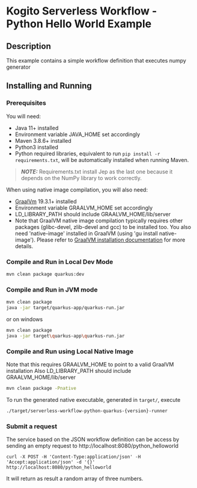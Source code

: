 # Kogito Serverless Workflow - Python Hello World Example

## Description

This example contains a simple workflow definition that executes numpy generator

## Installing and Running

### Prerequisites
 
You will need:
  - Java 11+ installed
  - Environment variable JAVA_HOME set accordingly
  - Maven 3.8.6+ installed
  - Python3 installed
  - Python required libraries, equivalent to run `pip install -r requirements.txt`, will be automatically installed when running Maven. 
  
> **_NOTE:_** Requirements.txt install Jep as the last one because it depends on the NumPy library to work correctly.

When using native image compilation, you will also need: 
  - [GraalVm](https://www.graalvm.org/downloads/) 19.3.1+ installed
  - Environment variable GRAALVM_HOME set accordingly
  - LD_LIBRARY_PATH should include GRAALVM_HOME/lib/server
  - Note that GraalVM native image compilation typically requires other packages (glibc-devel, zlib-devel and gcc) to be installed too.  You also need 'native-image' installed in GraalVM (using 'gu install native-image'). Please refer to [GraalVM installation documentation](https://www.graalvm.org/docs/reference-manual/aot-compilation/#prerequisites) for more details.


### Compile and Run in Local Dev Mode

```sh
mvn clean package quarkus:dev
```

### Compile and Run in JVM mode

```sh
mvn clean package 
java -jar target/quarkus-app/quarkus-run.jar
```

or on windows

```sh
mvn clean package
java -jar target\quarkus-app\quarkus-run.jar
```

### Compile and Run using Local Native Image

Note that this requires GRAALVM_HOME to point to a valid GraalVM installation
Also LD_LIBRARY_PATH should include GRAALVM_HOME/lib/server

```sh
mvn clean package -Pnative
```
  
To run the generated native executable, generated in `target/`, execute

```sh
./target/serverless-workflow-python-quarkus-{version}-runner
```


### Submit a request

The service based on the JSON workflow definition can be access by sending an empty request to http://localhost:8080/python_helloworld

`curl -X POST -H 'Content-Type:application/json' -H 'Accept:application/json' -d '{}' http://localhost:8080/python_helloworld`

It will return as result a random array of three numbers. 
